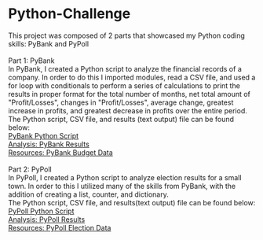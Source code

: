 # Python-Challenge
This project was composed of 2 parts that showcased my Python coding skills: PyBank and PyPoll <br>
<br>
Part 1: PyBank <br>
In PyBank, I created a Python script to analyze the financial records of a company. In order to do this I imported modules, read a CSV file, and used a for loop with conditionals to perform a series of calculations to print the results in proper format for the total number of months, net total amount of "Profit/Losses", changes in "Profit/Losses", average change, greatest increase in profits, and greatest decrease in profits over the entire period. <br>
The Python script, CSV file, and results (text output) file can be found below:<br>
[PyBank Python Script](https://github.com/yperez0914/Python-Challenge/blob/main/PyBank/main.py) <br>
[Analysis: PyBank Results](https://github.com/yperez0914/Python-Challenge/tree/main/PyBank/Analysis) <br>
[Resources: PyBank Budget Data](https://github.com/yperez0914/Python-Challenge/blob/main/PyBank/Resources/budget_data.csv)<br>
<br>
Part 2: PyPoll <br>
In PyPoll, I created a Python script to analyze election results for a small town. In order to this I utilized many of the skills from PyBank, with the addition of creating a list, counter, and dictionary. <br>
The Python script, CSV file, and results(text output) file can be found below:<br>
[PyPoll Python Script](https://github.com/yperez0914/Python-Challenge/blob/main/PyPoll/main.py) <br>
[Analysis: PyPoll Results](https://github.com/yperez0914/Python-Challenge/tree/main/PyPoll/Analysis) <br>
[Resources: PyPoll Election Data](https://github.com/yperez0914/Python-Challenge/blob/main/PyPoll/Resources/election_data.csv)<br>







